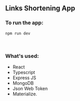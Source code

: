 ## Links Shortening App

### To run the app:
`npm run dev`

<br>

### What's used:
* React
* Typescript
* Express JS
* MongoDB
* Json Web Token
* Materialize.
